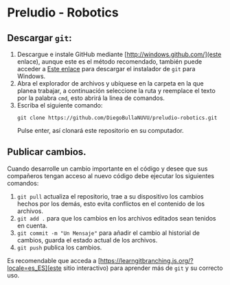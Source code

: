 # Preludio - Robotics 

## Descargar `git`:
1. Descargue e instale GitHub mediante [http://windows.github.com/](este enlace), aunque este es el método recomendado, también puede 
acceder a [Este enlace](http://git-scm.com/download/win) para descargar el instalador de `git` para Windows.
2. Abra el explorador de archivos y ubíquese en la carpeta en la que planea trabajar, a continuación seleccione la ruta y reemplace el texto por la palabra `cmd`, esto abrirá la linea de comandos.
3. Escriba el siguiente comando:
   ```
   git clone https://github.com/DiegoBullaNUVU/preludio-robotics.git
   ```
   Pulse enter, así clonará este repositorio en su computador.

## Publicar cambios.
Cuando desarrolle un cambio importante en el código y desee que sus compañeros tengan acceso al nuevo 
código debe ejecutar los siguientes comandos:
1. `git pull` actualiza el repositorio, trae a su dispositivo los cambios hechos por los demás, esto evita conflictos en el contenido de los archivos.
2. `git add .` para que los cambios en los archivos editados sean tenidos en cuenta.
3. `git commit -m "Un Mensaje"` para añadir el cambio al historial de cambios, guarda el estado actual de los archivos.
4. `git push` publica los cambios. 

Es recomendable que acceda a [https://learngitbranching.js.org/?locale=es_ES](este sitio interactivo) para aprender más de 
`git` y su correcto uso.